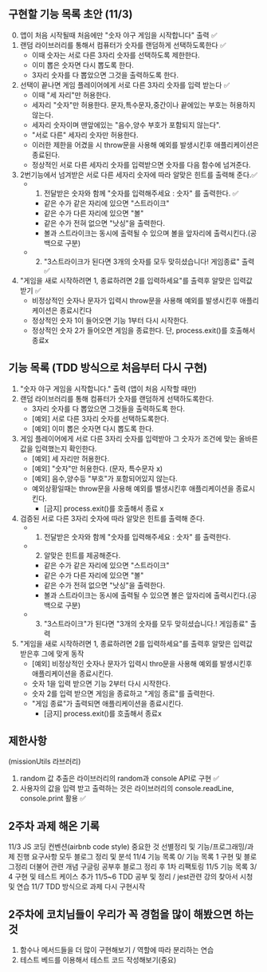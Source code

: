 ## 구현할 기능 목록 초안 (11/3)

0.  앱이 처음 시작될때 처음에만 "숫자 야구 게임을 시작합니다" 출력 ✅
1.  랜덤 라이브러리를 통해서 컴퓨터가 숫자를 랜덤하게 선택하도록한다 ✅
    - 이때 숫자는 서로 다른 3자리 숫자를 선택하도록 제한한다.
    - 이미 뽑은 숫자면 다시 뽑도록 한다.
    - 3자리 숫자를 다 뽑았으면 그것을 출력하도록 한다.
2.  선택이 끝나면 게임 플레이어에게 서로 다른 3자리 숫자를 입력 받는다 ✅
    - 이때 "세 자리"만 허용한다.
    - 세자리 "숫자"만 허용한다. 문자,특수문자,중간이나 끝에있는 부호는 허용하지 않는다.
    - 세자리 숫자이며 맨앞에있는 "음수,양수 부호가 포함되지 않는다".
    - "서로 다른" 세자리 숫자만 허용한다.
    - 이러한 제한을 어겼을 시 throw문을 사용해 예외를 발생시킨후 애플리케이션은 종료된다.
    - 정상적인 서로 다른 세자리 숫자를 입력받으면 숫자를 다음 함수에 넘겨준다.
3.  2번기능에서 넘겨받은 서로 다른 세자리 숫자에 따라 알맞은 힌트를 출력해 준다.✅
    - 1.  전달받은 숫자와 함께 "숫자를 입력해주세요 : 숫자" 를 출력한다. ✅
      - 같은 수가 같은 자리에 있으면 "스트라이크"
      - 같은 수가 다른 자리에 있으면 "볼"
      - 같은 수가 전혀 없으면 "낫싱"을 출력한다.
      - 볼과 스트라이크는 동시에 출력될 수 있으며 볼을 앞자리에 출력시킨다.(공백으로 구분)
    - 2.  "3스트라이크가 된다면 3개의 숫자를 모두 맞히셨습니다! 게임종료" 출력 ✅
4.  "게임을 새로 시작하려면 1, 종료하려면 2를 입력하세요"를 출력후 알맞은 입력값 받기 ✅
    - 비정상적인 숫자나 문자가 입력시 throw문을 사용해 예외를 발생시킨후 애플리케이션은 종료시킨다
    - 정상적인 숫자 1이 들어오면 기능 1부터 다시 시작한다.
    - 정상적인 숫자 2가 들어오면 게임을 종료한다. 단, process.exit()를 호출해서 종료x

## 기능 목록 (TDD 방식으로 처음부터 다시 구현)

1. "숫자 야구 게임을 시작합니다." 출력 (앱이 처음 시작할 때만)
2. 랜덤 라이브러리를 통해 컴퓨터가 숫자를 랜덤하게 선택하도록한다.
   - 3자리 숫자를 다 뽑았으면 그것들을 출력하도록 한다.
   - [예외] 서로 다른 3자리 숫자를 선택하도록한다.
   - [예외] 이미 뽑은 숫자면 다시 뽑도록 한다.
3. 게임 플레이어에게 서로 다른 3자리 숫자를 입력받아 그 숫자가 조건에 맞는 올바른 값을 입력했는지 확인한다.
   - [예외] 세 자리만 허용한다.
   - [예외] "숫자"만 허용한다. (문자, 특수문자 x)
   - [예외] 음수,양수등 "부호"가 포함되어있지 않는다.
   - 예외상황일때는 throw문을 사용해 예외를 밸생시킨후 애플리케이션을 종료시킨다.
     - [금지] process.exit()를 호출해서 종료 x
4. 검증된 서로 다른 3자리 숫자에 따라 알맞은 힌트를 출력해 준다.
   - 1. 전달받은 숫자와 함께 "숫자를 입력해주세요 : 숫자" 를 출력한다.
   - 2. 알맞은 힌트를 제공해준다.
     - 같은 수가 같은 자리에 있으면 "스트라이크"
     - 같은 수가 다른 자리에 있으면 "볼"
     - 같은 수가 전혀 없으면 "낫싱"을 출력한다.
     - 볼과 스트라이크는 동시에 출력될 수 있으면 볼은 앞자리에 출력시킨다.(공백으로 구분)
   - 3. "3스트라이크"가 된다면 "3개의 숫자를 모두 맞히셨습니다.! 게임종료" 출력
5. "게임을 새로 시작하려면 1, 종료하려면 2를 입력하세요"를 출력후 알맞은 입력값 받은후 그에 맞게 동작
   - [예외] 비정상적인 숫자나 문자가 입력시 thro문을 사용해 예외를 발생시킨후 애플리케이션을 종료시킨다.
   - 숫자 1을 입력 받으면 기능 2부터 다시 시작한다.
   - 숫자 2를 입력 받으면 게임을 종료하고 "게임 종료"를 출력한다.
   - "게임 종료"가 출력되면 애플리케이션을 종료시킨다.
     - [금지] process.exit()를 호출해서 종료x

## 제한사항

(missionUtils 라브러리)

1. random 값 추출은 라이브러리의 random과 console API로 구현 ✅
2. 사용자의 값을 입력 받고 출력하는 것은 라이브러리의 console.readLine, console.print 활용 ✅

## 2주차 과제 해온 기록

11/3 JS 코딩 컨벤션(airbnb code style) 중요한 것 선별정리 및 기능/프로그래밍/과제 진행 요구사항 모두 블로그 정리 및 분석
11/4 기능 목록 0/ 기능 목록 1 구현 및 블로그정리 더불어 관련 개념 구글링 공부후 블로그 정리 후 1차 리팩토링
11/5 기능 목록 3/ 4 구현 및 테스트 케이스 추가
11/5~6 TDD 공부 및 정리 / jest관련 강의 찾아서 시청 및 연습
11/7 TDD 방식으로 과제 다시 구현시작

## 2주차에 코치님들이 우리가 꼭 경험을 많이 해봤으면 하는 것

1. 함수나 메서드들을 더 많이 구현해보기 / 역할에 따라 분리하는 연습
2. 테스트 베드를 이용해서 테스트 코드 작성해보기(중요)
